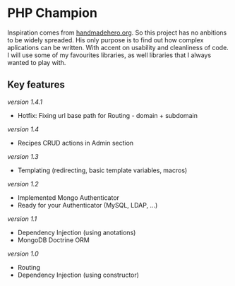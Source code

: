 # PHP Champion

Inspiration comes from [handmadehero.org](http://handmadehero.org/). So this project has no anbitions to be widely spreaded.
His only purpose is to find out how complex aplications can be written. With accent on usability and cleanliness of code.
I will use some of my favourites libraries, as well libraries that I always wanted to play with. 

## Key features
_version 1.4.1_
* Hotfix: Fixing url base path for Routing - domain + subdomain

_version 1.4_
* Recipes CRUD actions in Admin section

_version 1.3_
* Templating (redirecting, basic template variables, macros)

_version 1.2_
* Implemented Mongo Authenticator
* Ready for your Authenticator (MySQL, LDAP, ...)

_version 1.1_
* Dependency Injection (using anotations)
* MongoDB Doctrine ORM

_version 1.0_
* Routing
* Dependency Injection (using constructor)
